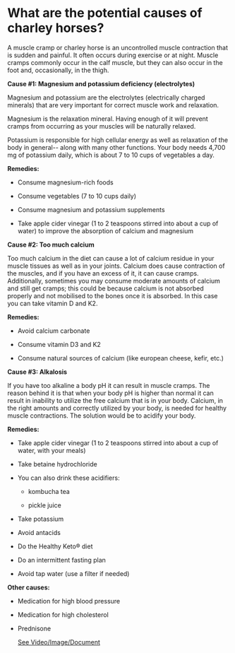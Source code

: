 # What are the potential causes of charley horses?

A muscle cramp or charley horse is an uncontrolled muscle contraction that is sudden and painful. It often occurs during exercise or at night. Muscle cramps commonly occur in the calf muscle, but they can also occur in the foot and, occasionally, in the thigh.

**Cause #1: Magnesium and potassium deficiency (electrolytes)**

Magnesium and potassium are the electrolytes (electrically charged minerals) that are very important for correct muscle work and relaxation.

Magnesium is the relaxation mineral. Having enough of it will prevent cramps from occurring as your muscles will be naturally relaxed.

Potassium is responsible for high cellular energy as well as relaxation of the body in general-- along with many other functions. Your body needs 4,700 mg of potassium daily, which is about 7 to 10 cups of vegetables a day.

**Remedies:**

- Consume magnesium-rich foods

- Consume vegetables (7 to 10 cups daily)

- Consume magnesium and potassium supplements

- Take apple cider vinegar (1 to 2 teaspoons stirred into about a cup of water) to improve the absorption of calcium and magnesium

**Cause #2: Too much calcium**

Too much calcium in the diet can cause a lot of calcium residue in your muscle tissues as well as in your joints. Calcium does cause contraction of the muscles, and if you have an excess of it, it can cause cramps. Additionally, sometimes you may consume moderate amounts of calcium and still get cramps; this could be because calcium is not absorbed properly and not mobilised to the bones once it is absorbed. In this case you can take vitamin D and K2.

**Remedies:**

- Avoid calcium carbonate

- Consume vitamin D3 and K2

- Consume natural sources of calcium (like european cheese, kefir, etc.)

**Cause #3: Alkalosis**

If you have too alkaline a body pH it can result in muscle cramps. The reason behind it is that when your body pH is higher than normal it can result in inability to utilize the free calcium that is in your body. Calcium, in the right amounts and correctly utilized by your body, is needed for healthy muscle contractions. The solution would be to acidify your body.

**Remedies:**

- Take apple cider vinegar (1 to 2 teaspoons stirred into about a cup of water, with your meals)

- Take betaine hydrochloride

- You can also drink these acidifiers:

    - kombucha tea

    - pickle juice

- Take potassium

- Avoid antacids

- Do the Healthy Keto® diet

- Do an intermittent fasting plan

- Avoid tap water (use a filter if needed)

**Other causes:**

- Medication for high blood pressure

- Medication for high cholesterol

- Prednisone

     [See Video/Image/Document](https://hls-player.drberg.com/asset?path=migrated-assets/muscle-cramps-spasms-drberg-on-charley-horses)